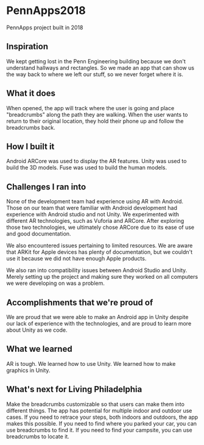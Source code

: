 # PennApps2018
PennApps project built in 2018

## Inspiration
We kept getting lost in the Penn Engineering building because we don't understand hallways and rectangles. So we made an app that can show us the way back to where we left our stuff, so we never forget where it is. 

## What it does
When opened, the app will track where the user is going and place "breadcrumbs" along the path they are walking. When the user wants to return to their original location, they hold their phone up and follow the breadcrumbs back. 

## How I built it
Android ARCore was used to display the AR features.
Unity was used to build the 3D models.
Fuse was used to build the human models.

## Challenges I ran into
None of the development team had experience using AR with Android. Those on our team that were familiar with Android development had experience with Android studio and not Unity. We experimented with different AR technologies, such as Vuforia and ARCore. After exploring those two technologies, we ultimately chose ARCore due to its ease of use and good documentation. 

We also encountered issues pertaining to limited resources. We are aware that ARKit for Apple devices has plenty of documentation, but we couldn't use it because we did not have enough Apple products. 

We also ran into compatibility issues between Android Studio and Unity. Merely setting up the project and making sure they worked on all computers we were developing on was a problem.   

## Accomplishments that we're proud of
We are proud that we were able to make an Android app in Unity despite our lack of experience with the technologies, and are proud to learn more about Unity as we code. 

## What we learned
AR is tough. We learned how to use Unity. We learned how to make graphics in Unity. 

## What's next for Living Philadelphia
Make the breadcrumbs customizable so that users can make them into different things. The app has potential for multiple indoor and outdoor use cases. If you need to retrace your steps, both indoors and outdoors, the app makes this possible. If you need to find where you parked your car, you can use breadcrumbs to find it. If you need to find your campsite, you can use breadcrumbs to locate it.
